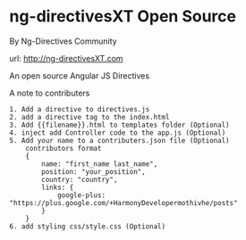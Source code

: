 # ng-directivesXT Open Source

By Ng-Directives Community

url: http://ng-directivesXT.com

An open source Angular JS Directives  

A note to contributers 

	1. Add a directive to directives.js
	2. add a directive tag to the index.html
	3. Add {{filename}}.html to templates folder (Optional)
	4. inject add Controller code to the app.js (Optional)
	5. Add your name to a contributers.json file (Optional) 
		contributors format
		{
			name: "first_name last_name",
			position: "your_position",
			country: "country",
			links: {
				google-plus: "https://plus.google.com/+HarmonyDevelopermothivhe/posts"
			}
		}
	6. add styling css/style.css (Optional)  


	



